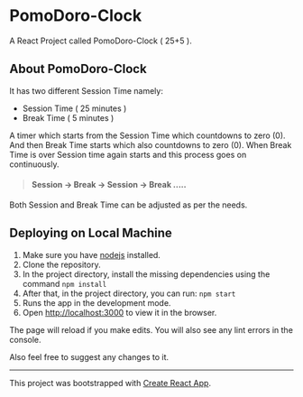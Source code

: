 # PomoDoro-Clock
A React Project called PomoDoro-Clock ( 25+5 ).

## About PomoDoro-Clock
It has two different Session Time namely: 
- Session Time ( 25 minutes )
- Break Time ( 5 minutes )

A timer which starts from the Session Time which countdowns to zero (0). And then Break Time starts which also countdowns to zero (0).
When Break Time is over Session time again starts and this process goes on continuously.
> #### Session &rarr; Break &rarr; Session &rarr; Break ..... 
Both Session and Break Time can be adjusted as per the needs.

## Deploying on Local Machine

1. Make sure you have [nodejs](https://nodejs.org/en/) installed.
2. Clone the repository.
3. In the project directory, install the missing dependencies using the command `npm install`
4. After that, in the project directory, you can run: `npm start`
5. Runs the app in the development mode.
6. Open [http://localhost:3000](http://localhost:3000) to view it in the browser.

The page will reload if you make edits.
You will also see any lint errors in the console.

Also feel free to suggest any changes to it.

<hr/>

This project was bootstrapped with [Create React App](https://github.com/facebook/create-react-app).
